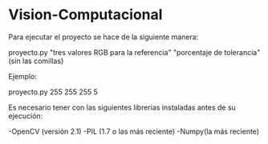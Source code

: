 Vision-Computacional
====================

Para ejecutar el proyecto se hace de la siguiente manera:

  proyecto.py "tres valores RGB para la referencia" "porcentaje de tolerancia"
  (sin las comillas)

Ejemplo:
  
  proyecto.py 255 255 255 5
  
Es necesario tener con las siguientes librerias instaladas antes de su ejecución:

-OpenCV (versión 2.1)
-PIL (1.7 o las más reciente)
-Numpy(la más reciente)
